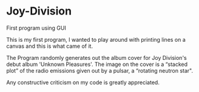 # Joy-Division
First program using GUI

This is my first program, I wanted to play around with printing lines on a canvas and this is what came of it.

The Program randomly generates out the album cover for Joy Division's debut album 'Unknown Pleasures'. The image on the cover is a “stacked plot” of the radio emissions given out by a pulsar, a “rotating neutron star". 


Any constructive criticism on my code is greatly appreciated. 
